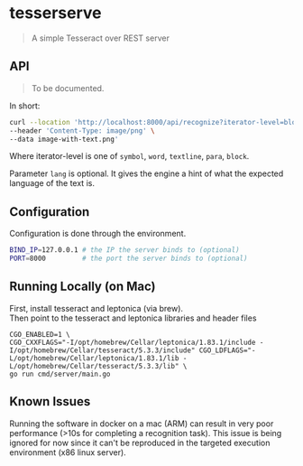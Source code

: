 # tesserserve

> A simple Tesseract over REST server

## API

> To be documented.

In short:

```bash
curl --location 'http://localhost:8000/api/recognize?iterator-level=block&lang=deu' \
--header 'Content-Type: image/png' \
--data image-with-text.png'
```

Where iterator-level is one of `symbol`, `word`, `textline`, `para`, `block`.

Parameter `lang` is optional. It gives the engine a hint of what the expected language of the text is.


## Configuration

Configuration is done through the environment.

```bash
BIND_IP=127.0.0.1 # the IP the server binds to (optional)
PORT=8000         # the port the server binds to (optional)
```

## Running Locally (on Mac)

First, install tesseract and leptonica (via brew).  
Then point to the tesseract and leptonica libraries and header files

```
CGO_ENABLED=1 \
CGO_CXXFLAGS="-I/opt/homebrew/Cellar/leptonica/1.83.1/include -I/opt/homebrew/Cellar/tesseract/5.3.3/include" CGO_LDFLAGS="-L/opt/homebrew/Cellar/leptonica/1.83.1/lib -L/opt/homebrew/Cellar/tesseract/5.3.3/lib" \
go run cmd/server/main.go
```

## Known Issues

Running the software in docker on a mac (ARM) can result in very poor performance (>10s for completing a recognition task).
This issue is being ignored for now since it can't be reproduced in the targeted execution environment (x86 linux server).